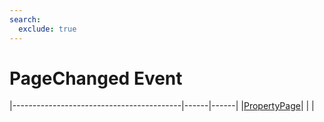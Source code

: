 ```yaml
---
search:
  exclude: true
---
```


<h1 class="heading"><span class="name">PageChanged Event</span></h1>

|------------------------------------------|------|------|
|[PropertyPage](../objects/propertypage.md)|&nbsp;|&nbsp;|
